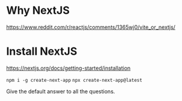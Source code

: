 # Why NextJS

https://www.reddit.com/r/reactjs/comments/1365wj0/vite_or_nextjs/

# Install NextJS

https://nextjs.org/docs/getting-started/installation

`npm i -g create-next-app`
`npx create-next-app@latest`

Give the default answer to all the questions.
